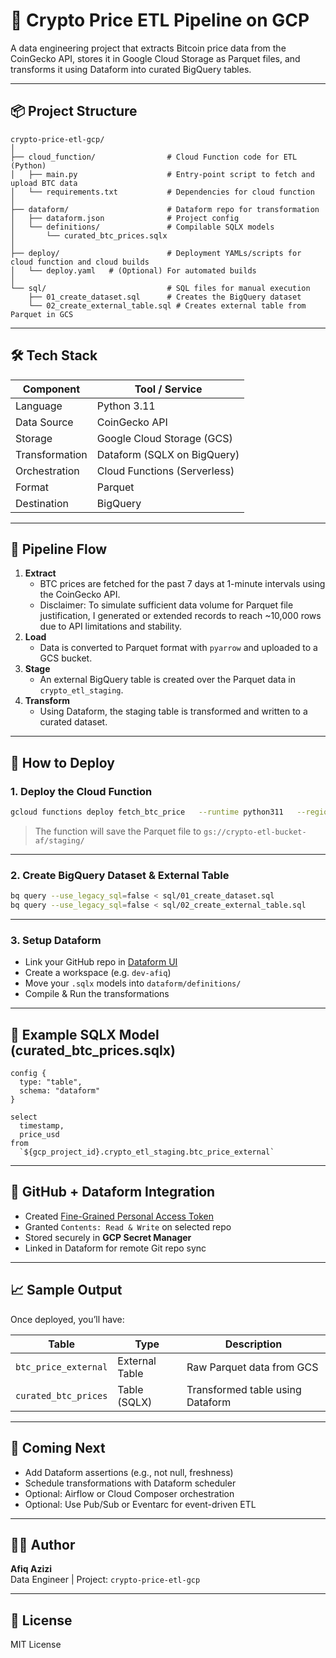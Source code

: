 
# 🚀 Crypto Price ETL Pipeline on GCP

A data engineering project that extracts Bitcoin price data from the CoinGecko API, stores it in Google Cloud Storage as Parquet files, and transforms it using Dataform into curated BigQuery tables.

---

## 📦 Project Structure

```
crypto-price-etl-gcp/
│
├── cloud_function/                # Cloud Function code for ETL (Python)
│   ├── main.py                    # Entry-point script to fetch and upload BTC data
│   └── requirements.txt           # Dependencies for cloud function
│
├── dataform/                      # Dataform repo for transformation
│   ├── dataform.json              # Project config
│   └── definitions/               # Compilable SQLX models
│       └── curated_btc_prices.sqlx
│
├── deploy/                        # Deployment YAMLs/scripts for cloud function and cloud builds
│   └── deploy.yaml   # (Optional) For automated builds
│
└── sql/                           # SQL files for manual execution
    ├── 01_create_dataset.sql      # Creates the BigQuery dataset
    └── 02_create_external_table.sql # Creates external table from Parquet in GCS
```

---

## 🛠️ Tech Stack

| Component          | Tool / Service               |
|-------------------|------------------------------|
| Language           | Python 3.11                  |
| Data Source        | CoinGecko API                |
| Storage            | Google Cloud Storage (GCS)   |
| Transformation     | Dataform (SQLX on BigQuery)  |
| Orchestration      | Cloud Functions (Serverless) |
| Format             | Parquet                      |
| Destination        | BigQuery                     |

---

## 🧪 Pipeline Flow

1. **Extract**  
   - BTC prices are fetched for the past 7 days at 1-minute intervals using the CoinGecko API.
   - Disclaimer: To simulate sufficient data volume for Parquet file justification, I generated or extended records to reach ~10,000 rows due to API limitations and stability.
2. **Load**  
   - Data is converted to Parquet format with `pyarrow` and uploaded to a GCS bucket.
3. **Stage**  
   - An external BigQuery table is created over the Parquet data in `crypto_etl_staging`.
4. **Transform**  
   - Using Dataform, the staging table is transformed and written to a curated dataset.

---

## 🔧 How to Deploy

### 1. Deploy the Cloud Function

```bash
gcloud functions deploy fetch_btc_price   --runtime python311   --region asia-southeast1   --source ./cloud_function   --entry-point fetch_btc_price   --trigger-http   --allow-unauthenticated
```

> The function will save the Parquet file to `gs://crypto-etl-bucket-af/staging/`

---

### 2. Create BigQuery Dataset & External Table

```bash
bq query --use_legacy_sql=false < sql/01_create_dataset.sql
bq query --use_legacy_sql=false < sql/02_create_external_table.sql
```

---

### 3. Setup Dataform

- Link your GitHub repo in [Dataform UI](https://console.cloud.google.com/dataform)
- Create a workspace (e.g. `dev-afiq`)
- Move your `.sqlx` models into `dataform/definitions/`
- Compile & Run the transformations

---

## 🧠 Example SQLX Model (curated_btc_prices.sqlx)

```sqlx
config {
  type: "table",
  schema: "dataform"
}

select
  timestamp,
  price_usd
from
  `${gcp_project_id}.crypto_etl_staging.btc_price_external`
```

---

## 🔐 GitHub + Dataform Integration

- Created [Fine-Grained Personal Access Token](https://github.com/settings/tokens)
- Granted `Contents: Read & Write` on selected repo
- Stored securely in **GCP Secret Manager**
- Linked in Dataform for remote Git repo sync

---

## 📈 Sample Output

Once deployed, you’ll have:

| Table                       | Type           | Description                         |
|----------------------------|----------------|-------------------------------------|
| `btc_price_external`       | External Table | Raw Parquet data from GCS           |
| `curated_btc_prices`       | Table (SQLX)   | Transformed table using Dataform    |

---

## 📅 Coming Next

- Add Dataform assertions (e.g., not null, freshness)
- Schedule transformations with Dataform scheduler
- Optional: Airflow or Cloud Composer orchestration
- Optional: Use Pub/Sub or Eventarc for event-driven ETL

---

## 👨‍💻 Author

**Afiq Azizi**  
Data Engineer | Project: `crypto-price-etl-gcp`

---

## 📄 License

MIT License
